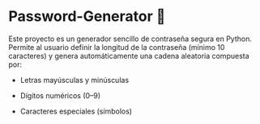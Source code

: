 # Password-Generator 🔐

Este proyecto es un generador sencillo de contraseña segura en Python. Permite al usuario definir la longitud de la contraseña (mínimo 10 caracteres) y genera automáticamente una cadena aleatoria compuesta por:

- Letras mayúsculas y minúsculas

- Dígitos numéricos (0–9)

- Caracteres especiales (símbolos)
